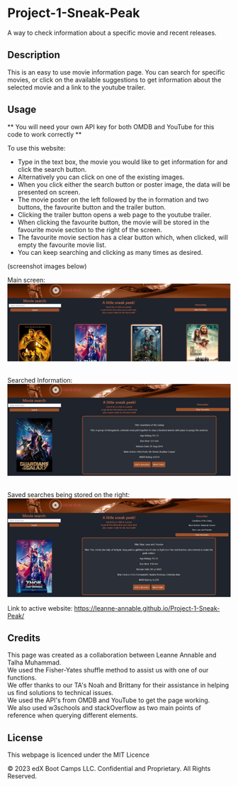# Project-1-Sneak-Peak
A way to check information about a specific movie and recent releases.

## Description 

This is an easy to use movie information page. You can search for specific movies, or click on the available suggestions to get information about the selected movie and a link to the youtube trailer.


## Usage 
** You will need your own API key for both OMDB and YouTube for this code to work correctly **

To use this website:
- Type in the text box, the movie you would like to get information for and click the search button.
- Alternatively you can click on one of the existing images.
- When you click either the search button or poster image, the data will be presented on screen.
- The movie poster on the left followed by the in formation and two buttons, the favourite button and the trailer button.
- Clicking the trailer button opens a web page to the youtube trailer.
- When clicking the favourite button, the movie will be stored in the favourite movie section to the right of the screen.
- The favourite movie section has a clear button which, when clicked, will empty the favourite movie list.
- You can keep searching and clicking as many times as desired.


(screenshot images below)


Main screen:
![Main-Screen](./assets/images/screenshots/main-screen.jpg)<br><br>

Searched Information:
![Search-Info](./assets/images/screenshots/searched-movie.jpg)<br><br>

Saved searches being stored on the right:
![Saved-Search](./assets/images/screenshots/saved-searches.jpg)<br>



Link to active website: https://leanne-annable.github.io/Project-1-Sneak-Peak/


## Credits

This page was created as a collaboration between Leanne Annable and Talha Muhammad.<br>
We used the Fisher-Yates shuffle method to assist us with one of our functions. <br>
We offer thanks to our TA's Noah and Brittany for their assistance in helping us find solutions to technical issues.<br>
We used the API's from OMDB and YouTube to get the page working.<br>
We also used w3schools and stackOverflow as two main points of reference when querying different elements.


## License

This webpage is licenced under the MIT Licence

© 2023 edX Boot Camps LLC. Confidential and Proprietary. All Rights Reserved.
